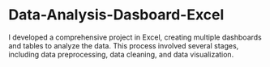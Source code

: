 # Data-Analysis-Dasboard-Excel
I developed a comprehensive project in Excel, creating multiple dashboards and tables to analyze the data. This process involved several stages, including data preprocessing, data cleaning, and data visualization.
